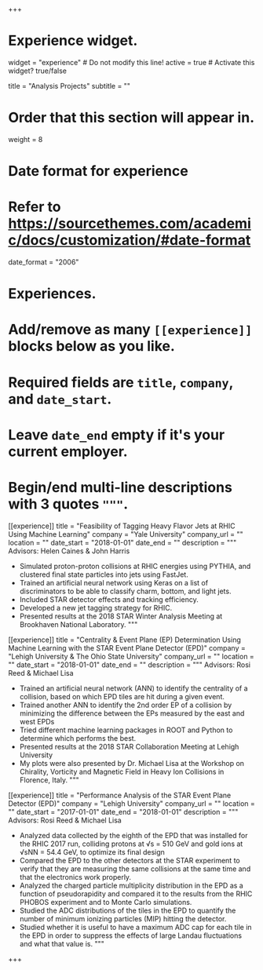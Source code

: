 +++
# Experience widget.
widget = "experience"  # Do not modify this line!
active = true  # Activate this widget? true/false

title = "Analysis Projects"
subtitle = ""

# Order that this section will appear in.
weight = 8

# Date format for experience
#   Refer to https://sourcethemes.com/academic/docs/customization/#date-format
date_format = "2006"

# Experiences.
#   Add/remove as many `[[experience]]` blocks below as you like.
#   Required fields are `title`, `company`, and `date_start`.
#   Leave `date_end` empty if it's your current employer.
#   Begin/end multi-line descriptions with 3 quotes `"""`.
[[experience]]
  title = "Feasibility of Tagging Heavy Flavor Jets at RHIC Using Machine Learning"
  company = "Yale University"
  company_url = ""
  location = ""
  date_start = "2018-01-01"
  date_end = ""
  description = """
  Advisors: Helen Caines & John Harris
  
  * Simulated proton-proton collisions at RHIC energies using PYTHIA, and clustered final state particles into jets using FastJet.
  * Trained an artificial neural network using Keras on a list of discriminators to be able to classify charm, bottom, and light jets.
  * Included STAR detector effects and tracking efficiency.
  * Developed a new jet tagging strategy for RHIC.
  * Presented results at the 2018 STAR Winter Analysis Meeting at Brookhaven National Laboratory.
  """

[[experience]]
  title = "Centrality & Event Plane (EP) Determination Using Machine Learning with the STAR Event Plane Detector (EPD)"
  company = "Lehigh University & The Ohio State University"
  company_url = ""
  location = ""
  date_start = "2018-01-01"
  date_end = ""
  description = """
  Advisors: Rosi Reed & Michael Lisa
  
  * Trained an artificial neural network (ANN) to identify the centrality of a collision, based on which EPD tiles are hit during a given event.
  * Trained another ANN to identify the 2nd order EP of a collision by minimizing the difference between the EPs measured by the east and west EPDs
  * Tried different machine learning packages in ROOT and Python to determine which performs the best.
  * Presented results at the 2018 STAR Collaboration Meeting at Lehigh University
  * My plots were also presented by Dr. Michael Lisa at the Workshop on Chirality, Vorticity and Magnetic Field in Heavy Ion Collisions in Florence, Italy.
  """
  
[[experience]]
  title = "Performance Analysis of the STAR Event Plane Detector (EPD)"
  company = "Lehigh University"
  company_url = ""
  location = ""
  date_start = "2017-01-01"
  date_end = "2018-01-01"
  description = """
  Advisors: Rosi Reed & Michael Lisa
  
  * Analyzed data collected by the eighth of the EPD that was installed for the RHIC 2017 run, colliding protons at √s = 510 GeV and gold ions at √sNN = 54.4 GeV, to optimize its final design
  * Compared the EPD to the other detectors at the STAR experiment to verify that they are measuring the same collisions at the same time and that the electronics work properly.
  * Analyzed the charged particle multiplicity distribution in the EPD as a function of pseudorapidity and compared it to the results from the RHIC PHOBOS experiment and to Monte Carlo simulations.
  * Studied the ADC distributions of the tiles in the EPD to quantify the number of minimum ionizing particles (MIP) hitting the detector.
  * Studied whether it is useful to have a maximum ADC cap for each tile in the EPD in order to suppress the effects of large Landau fluctuations and what that value is.
  """

+++
